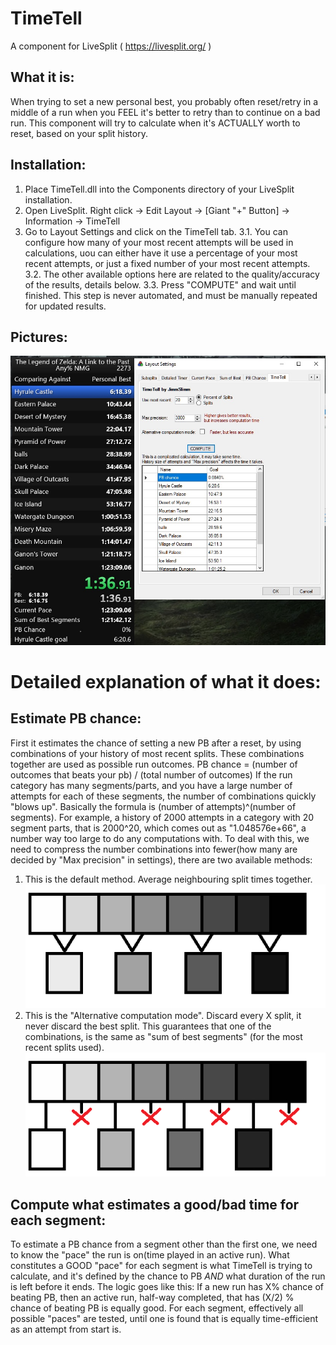 # TimeTell
A component for LiveSplit ( https://livesplit.org/ )

## What it is:
When trying to set a new personal best, you probably often reset/retry in a middle of a run when you FEEL it's better to retry than to continue on a bad run.
This component will try to calculate when it's ACTUALLY worth to reset, based on your split history.

## Installation:
1. Place TimeTell.dll into the Components directory of your LiveSplit installation.
2. Open LiveSplit. Right click -> Edit Layout -> [Giant "+" Button] -> Information -> TimeTell
3. Go to Layout Settings and click on the TimeTell tab.
  3.1. You can configure how many of your most recent attempts will be used in calculations, uou can either have it use a percentage of your most recent attempts, or just a fixed number of your most recent attempts.
  3.2. The other available options here are related to the quality/accuracy of the results, details below.
  3.3. Press "COMPUTE" and wait until finished. This step is never automated, and must be manually repeated for updated results.
  
## Pictures:
![Method1](/images/timetellExample2.jpg)

# Detailed explanation of what it does:
## Estimate PB chance:
First it estimates the chance of setting a new PB after a reset, by using combinations of your history of most recent splits.
These combinations together are used as possible run outcomes.
PB chance = (number of outcomes that beats your pb) / (total number of outcomes)
If the run category has many segments/parts, and you have a large number of attempts for each of these segments, the number of combinations quickly "blows up". Basically the formula is (number of attempts)^(number of segments). For example, a history of 2000 attempts in a category with 20 segment parts, that is 2000^20, which comes out as "1.048576e+66", a number way too large to do any computations with.
To deal with this, we need to compress the number combinations into fewer(how many are decided by "Max precision" in settings), there are two available methods:
1. This is the default method. Average neighbouring split times together.
![Method1](/images/method1.png)
2. This is the "Alternative computation mode". Discard every X split, it never discard the best split. This guarantees that one of the combinations, is the same as "sum of best segments" (for the most recent splits used).
![Method1](/images/method2.png)

## Compute what estimates a good/bad time for each segment:
To estimate a PB chance from a segment other than the first one, we need to know the "pace" the run is on(time played in an active run).
What constitutes a GOOD "pace" for each segment is what TimeTell is trying to calculate, and it's defined by the chance to PB _AND_ what duration of the run is left before it ends.
The logic goes like this:
  If a new run has X% chance of beating PB, then an active run, half-way completed, that has (X/2) % chance of beating PB is equally good.
For each segment, effectively all possible "paces" are tested, until one is found that is equally time-efficient as an attempt from start is.
